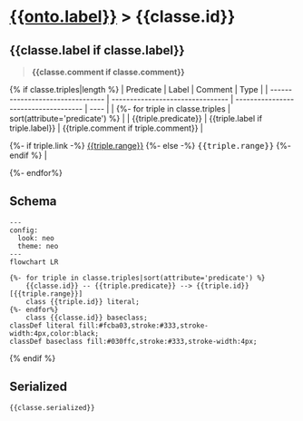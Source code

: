 # [{{onto.label}}](../homepage.md) > {{classe.id}}

## {{classe.label if classe.label}}

> **{{classe.comment if classe.comment}}**

{% if classe.triples|length %}
| Predicate | Label | Comment | Type |
| -------------------------------- | -------------------------------- | ------------------------------------ | ---- |
| {%- for triple in classe.triples | sort(attribute='predicate') %} |
| {{triple.predicate}} | {{triple.label if triple.label}} | {{triple.comment if triple.comment}} |

{%- if triple.link -%}
[{{triple.range}}]({{triple.link}})
{%- else -%}
<kbd>{{triple.range}}</kbd>
{%- endif %} |

{%- endfor%}

## Schema

```mermaid
---
config:
  look: neo
  theme: neo
---
flowchart LR

{%- for triple in classe.triples|sort(attribute='predicate') %}
    {{classe.id}} -- {{triple.predicate}} --> {{triple.id}}[{{triple.range}}]
    class {{triple.id}} literal;
{%- endfor%}
    class {{classe.id}} baseclass;
classDef literal fill:#fcba03,stroke:#333,stroke-width:4px,color:black;
classDef baseclass fill:#030ffc,stroke:#333,stroke-width:4px;
```

{% endif %}

## Serialized

```ttl
{{classe.serialized}}
```
